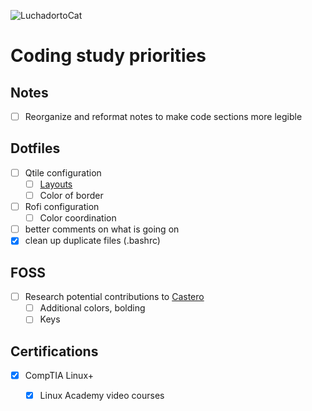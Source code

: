 ![LuchadortoCat](https://octodex.github.com/images/luchadortocat.png)

# Coding study priorities
## Notes
- [ ] Reorganize and reformat notes to make code sections more legible
## Dotfiles
- [ ] Qtile configuration
  - [ ] [Layouts](http://docs.qtile.org/en/latest/manual/ref/layouts.html)
  - [ ] Color of border
- [ ] Rofi configuration
  - [ ] Color coordination
- [ ] better comments on what is going on
- [x] clean up duplicate files (.bashrc)

## FOSS
- [ ] Research potential contributions to [Castero](https://github.com/xgi/castero)
  - [ ] Additional colors, bolding
  - [ ] Keys

## Certifications
- [x] CompTIA Linux+
  - [x] Linux Academy video courses

